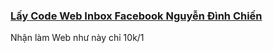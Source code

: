 ### [Lấy Code Web Inbox Facebook Nguyễn Đình Chiến](https://www.facebook.com/tranthihuyen11062007)
Nhận làm Web như này chỉ 10k/1
